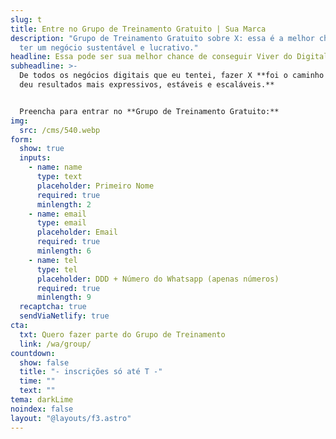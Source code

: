 ```yaml
---
slug: t
title: Entre no Grupo de Treinamento Gratuito | Sua Marca
description: "Grupo de Treinamento Gratuito sobre X: essa é a melhor chance de
  ter um negócio sustentável e lucrativo."
headline: Essa pode ser sua melhor chance de conseguir Viver do Digital
subheadline: >-
  De todos os negócios digitais que eu tentei, fazer X **foi o caminho que me
  deu resultados mais expressivos, estáveis e escaláveis.**


  Preencha para entrar no **Grupo de Treinamento Gratuito:**
img:
  src: /cms/540.webp
form:
  show: true
  inputs:
    - name: name
      type: text
      placeholder: Primeiro Nome
      required: true
      minlength: 2
    - name: email
      type: email
      placeholder: Email
      required: true
      minlength: 6
    - name: tel
      type: tel
      placeholder: DDD + Número do Whatsapp (apenas números)
      required: true
      minlength: 9
  recaptcha: true
  sendViaNetlify: true
cta:
  txt: Quero fazer parte do Grupo de Treinamento
  link: /wa/group/
countdown:
  show: false
  title: "- inscrições só até T -"
  time: ""
  text: ""
tema: darkLime
noindex: false
layout: "@layouts/f3.astro"
---
```

